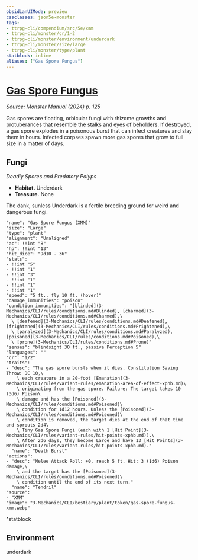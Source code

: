 ```yaml
---
obsidianUIMode: preview
cssclasses: json5e-monster
tags:
- ttrpg-cli/compendium/src/5e/xmm
- ttrpg-cli/monster/cr/1-2
- ttrpg-cli/monster/environment/underdark
- ttrpg-cli/monster/size/large
- ttrpg-cli/monster/type/plant
statblock: inline
aliases: ["Gas Spore Fungus"]
---
```

# [Gas Spore Fungus](3-Mechanics\CLI\bestiary\plant/gas-spore-fungus-xmm.md)
*Source: Monster Manual (2024) p. 125*  

Gas spores are floating, orbicular fungi with rhizome growths and protuberances that resemble the stalks and eyes of beholders. If destroyed, a gas spore explodes in a poisonous burst that can infect creatures and slay them in hours. Infected corpses spawn more gas spores that grow to full size in a matter of days.

## Fungi

*Deadly Spores and Predatory Polyps*

- **Habitat.** Underdark  
- **Treasure.** None  

The dank, sunless Underdark is a fertile breeding ground for weird and dangerous fungi.

```statblock
"name": "Gas Spore Fungus (XMM)"
"size": "Large"
"type": "plant"
"alignment": "Unaligned"
"ac": !!int "8"
"hp": !!int "13"
"hit_dice": "9d10 - 36"
"stats":
- !!int "5"
- !!int "1"
- !!int "3"
- !!int "1"
- !!int "1"
- !!int "1"
"speed": "5 ft., fly 10 ft. (hover)"
"damage_immunities": "poison"
"condition_immunities": "[blinded](3-Mechanics/CLI/rules/conditions.md#Blinded), [charmed](3-Mechanics/CLI/rules/conditions.md#Charmed),\
  \ [deafened](3-Mechanics/CLI/rules/conditions.md#Deafened), [frightened](3-Mechanics/CLI/rules/conditions.md#Frightened),\
  \ [paralyzed](3-Mechanics/CLI/rules/conditions.md#Paralyzed), [poisoned](3-Mechanics/CLI/rules/conditions.md#Poisoned),\
  \ [prone](3-Mechanics/CLI/rules/conditions.md#Prone)"
"senses": "blindsight 30 ft., passive Perception 5"
"languages": ""
"cr": "1/2"
"traits":
- "desc": "The gas spore bursts when it dies. Constitution Saving Throw: DC 10,\
    \ each creature in a 20-foot [Emanation](3-Mechanics/CLI/rules/variant-rules/emanation-area-of-effect-xphb.md)\
    \ originating from the gas spore. Failure: The target takes 10 (3d6) Poison\
    \ damage and has the [Poisoned](3-Mechanics/CLI/rules/conditions.md#Poisoned)\
    \ condition for 1d12 hours. Unless the [Poisoned](3-Mechanics/CLI/rules/conditions.md#Poisoned)\
    \ condition is removed, the target dies at the end of that time and sprouts 2d4\
    \ Tiny Gas Spore Fungi (each with 1 [Hit Point](3-Mechanics/CLI/rules/variant-rules/hit-points-xphb.md)).\
    \ After 2d6 days, they become Large and have 13 [Hit Points](3-Mechanics/CLI/rules/variant-rules/hit-points-xphb.md)."
  "name": "Death Burst"
"actions":
- "desc": "Melee Attack Roll: +0, reach 5 ft. Hit: 3 (1d6) Poison damage,\
    \ and the target has the [Poisoned](3-Mechanics/CLI/rules/conditions.md#Poisoned)\
    \ condition until the end of its next turn."
  "name": "Tendril"
"source":
- "XMM"
"image": "3-Mechanics/CLI/bestiary/plant/token/gas-spore-fungus-xmm.webp"
```
^statblock

## Environment

underdark
